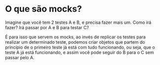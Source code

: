 # O que são mocks?

Imagine que você tem 2 testes A e B, e precisa fazer mais um. Como irá fazer? Irá passar por A e B para testar C?

É para isso que servem os mocks, ao invés de replicar os testes para realizar um determinado teste, podemos criar objetos que partem do princípio de o primeiro teste já está com tudo funcionando, ou seja, que o teste A já está funcionando, e assim você pode seguir do B para o C sem passar pelo A.
